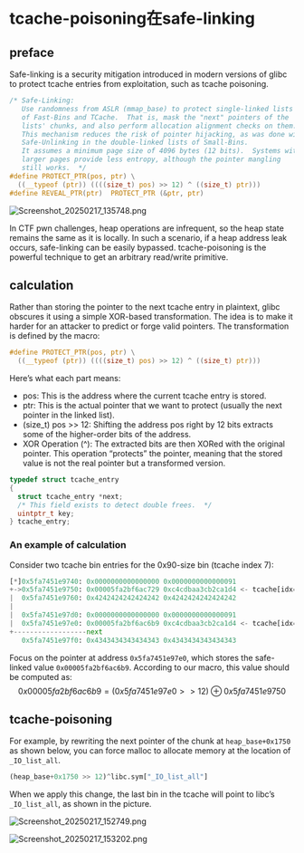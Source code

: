 # tcache-poisoning在safe-linking

## preface
Safe-linking is a security mitigation introduced in modern versions of glibc to protect tcache entries from exploitation, such as tcache poisoning. 
```c
/* Safe-Linking:
   Use randomness from ASLR (mmap_base) to protect single-linked lists
   of Fast-Bins and TCache.  That is, mask the "next" pointers of the
   lists' chunks, and also perform allocation alignment checks on them.
   This mechanism reduces the risk of pointer hijacking, as was done with
   Safe-Unlinking in the double-linked lists of Small-Bins.
   It assumes a minimum page size of 4096 bytes (12 bits).  Systems with
   larger pages provide less entropy, although the pointer mangling
   still works.  */
#define PROTECT_PTR(pos, ptr) \
  ((__typeof (ptr)) ((((size_t) pos) >> 12) ^ ((size_t) ptr)))
#define REVEAL_PTR(ptr)  PROTECT_PTR (&ptr, ptr)
```

![Screenshot_20250217_135748.png](Screenshot_20250217_135748.png)


In CTF pwn challenges, heap operations are infrequent, so the heap state remains the same as it is locally. In such a scenario, if a heap address leak occurs, safe-linking can be easily bypassed.
tcache-poisoning is the powerful technique to get an arbitrary read/write primitive.

## calculation
Rather than storing the pointer to the next tcache entry in plaintext, glibc obscures it using a simple XOR-based transformation. The idea is to make it harder for an attacker to predict or forge valid pointers.
The transformation is defined by the macro:
```c
#define PROTECT_PTR(pos, ptr) \
  ((__typeof (ptr)) ((((size_t) pos) >> 12) ^ ((size_t) ptr)))
```
Here’s what each part means:
* pos: This is the address where the current tcache entry is stored.
* ptr: This is the actual pointer that we want to protect (usually the next pointer in the linked list).
* (size_t) pos >> 12: Shifting the address pos right by 12 bits extracts some of the higher-order bits of the address.
* XOR Operation (^): The extracted bits are then XORed with the original pointer. This operation “protects” the pointer, meaning that the stored value is not the real pointer but a transformed version.
```c
typedef struct tcache_entry
{
  struct tcache_entry *next;
  /* This field exists to detect double frees.  */
  uintptr_t key;
} tcache_entry;
```

### An example of calculation
Consider two tcache bin entries for the 0x90-size bin (tcache index 7):
```py
[*]0x5fa7451e9740: 0x0000000000000000 0x0000000000000091
+->0x5fa7451e9750: 0x00005fa2bf6ac729 0xc4cdbaa3cb2ca1d4 <- tcache[idx=7,sz=0x90][6/7]
|  0x5fa7451e9760: 0x4242424242424242 0x4242424242424242
|  
|  0x5fa7451e97d0: 0x0000000000000000 0x0000000000000091
|  0x5fa7451e97e0: 0x00005fa2bf6ac6b9 0xc4cdbaa3cb2ca1d4 <- tcache[idx=7,sz=0x90][5/7]
+------------------next
   0x5fa7451e97f0: 0x4343434343434343 0x4343434343434343
```
Focus on the pointer at address `0x5fa7451e97e0`, which stores the safe-linked value `0x00005fa2bf6ac6b9`. According to our macro, this value should be computed as:
$$ 0x00005fa2bf6ac6b9 = (0x5fa7451e97e0 >> 12) \oplus 0x5fa7451e9750 $$

## tcache-poisoning

For example, by rewriting the next pointer of the chunk at `heap_base+0x1750` as shown below, you can force malloc to allocate memory at the location of `_IO_list_all`.
```py
(heap_base+0x1750 >> 12)^libc.sym["_IO_list_all"]
```

When we apply this change, the last bin in the tcache will point to libc’s `_IO_list_all`, as shown in the picture.

![Screenshot_20250217_152749.png](Screenshot_20250217_152749.png)

![Screenshot_20250217_153202.png](Screenshot_20250217_153202.png)

